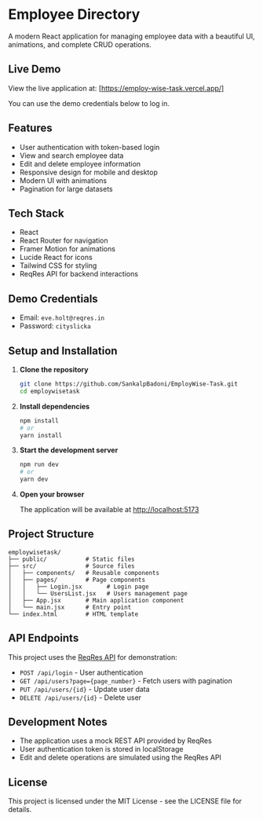 # Employee Directory

A modern React application for managing employee data with a beautiful UI, animations, and complete CRUD operations.

## Live Demo

View the live application at: [https://employ-wise-task.vercel.app/]

You can use the demo credentials below to log in.

## Features

- User authentication with token-based login
- View and search employee data
- Edit and delete employee information
- Responsive design for mobile and desktop
- Modern UI with animations
- Pagination for large datasets

## Tech Stack

- React
- React Router for navigation
- Framer Motion for animations
- Lucide React for icons
- Tailwind CSS for styling
- ReqRes API for backend interactions

## Demo Credentials

- Email: `eve.holt@reqres.in`
- Password: `cityslicka`

## Setup and Installation

1. **Clone the repository**


    ```bash
   git clone https://github.com/SankalpBadoni/EmployWise-Task.git
   cd employwisetask
   ```


2. **Install dependencies**

   ```bash
   npm install
   # or
   yarn install
   ```

3. **Start the development server**

   ```bash
   npm run dev
   # or
   yarn dev
   ```

4. **Open your browser**

   The application will be available at [http://localhost:5173](http://localhost:5173)

## Project Structure

```
employwisetask/
├── public/           # Static files
├── src/              # Source files
│   ├── components/   # Reusable components
│   ├── pages/        # Page components
│   │   ├── Login.jsx       # Login page
│   │   └── UsersList.jsx   # Users management page
│   ├── App.jsx       # Main application component
│   └── main.jsx      # Entry point
└── index.html        # HTML template
```

## API Endpoints

This project uses the [ReqRes API](https://reqres.in/) for demonstration:

- `POST /api/login` - User authentication
- `GET /api/users?page={page_number}` - Fetch users with pagination
- `PUT /api/users/{id}` - Update user data
- `DELETE /api/users/{id}` - Delete user

## Development Notes

- The application uses a mock REST API provided by ReqRes
- User authentication token is stored in localStorage
- Edit and delete operations are simulated using the ReqRes API


## License

This project is licensed under the MIT License - see the LICENSE file for details.

